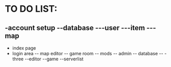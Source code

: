 # TO DO LIST:
-account setup
--database
---user
---item
---map
--

- index page
- login area
-- map editor
-- game room
-- mods
-- admin
-- database
--
-three
--editor
--game
--serverlist
